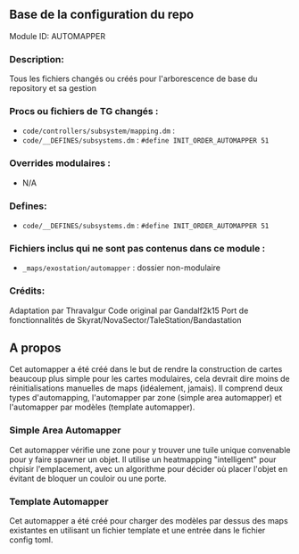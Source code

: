 ## Base de la configuration du repo

Module ID: AUTOMAPPER

### Description:

Tous les fichiers changés ou créés pour l'arborescence de base du repository et sa gestion

### Procs ou fichiers de TG changés :

- `code/controllers/subsystem/mapping.dm` :
- `code/__DEFINES/subsystems.dm` : `#define INIT_ORDER_AUTOMAPPER 51`

### Overrides modulaires :

- N/A
<!-- Si vous ajoutez un nouvel override modulaire (d'un fichier ou d'un extrait de code) pour votre module, listez-les ici. Les fichiers de code devraient spécifier quels procs ils changent, au cas où de multiples modules utilisent le même fichier.
Exemple :
- `modular_exostation/master_files/sound/my_cool_sound.ogg`
- `modular_exostation/master_files/code/my_modular_override.dm`: `proc/overriden_proc`, `var/overriden_var`
-->

### Defines:

- `code/__DEFINES/subsystems.dm` : `#define INIT_ORDER_AUTOMAPPER 51`

### Fichiers inclus qui ne sont pas contenus dans ce module :
- `_maps/exostation/automapper` : dossier non-modulaire

### Crédits:
Adaptation par Thravalgur
Code original par Gandalf2k15
Port de fonctionnalités de Skyrat/NovaSector/TaleStation/Bandastation


## A propos
Cet automapper a été créé dans le but de rendre la construction de cartes beaucoup plus simple pour les cartes modulaires, cela devrait dire moins de réinitialisations manuelles de maps (idéalement, jamais). Il comprend deux types d'automapping, l'automapper par zone (simple area automapper) et l'automapper par modèles (template automapper).

### Simple Area Automapper
Cet automapper vérifie une zone pour y trouver une tuile unique convenable pour y faire spawner un objet. Il utilise un heatmapping "intelligent" pour chpisir l'emplacement, avec un algorithme pour décider où placer l'objet en évitant de bloquer un couloir ou une porte.

### Template Automapper
Cet automapper a été créé pour charger des modèles par dessus des maps existantes en utilisant un fichier template et une entrée dans le fichier config toml.
